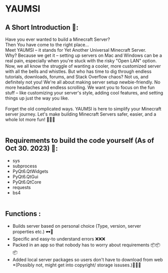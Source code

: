 # YAUMSI
## A Short Introduction 🏃:
Have you ever wanted to build a Minecraft Server?<br>Then You have come to the right place...<br>Meet YAUMSI – it stands for Yet Another Universal Minecraft Server.<br>Why? Because we get it – setting up servers on Mac and Windows can be a real pain, especially when you're stuck with the risky "Open LAN" option. Now, we all know the struggle of wanting a cooler, more customized server with all the bells and whistles. But who has time to dig through endless tutorials, downloads, forums, and Stack Overflow chaos? Not us, and definitely not you! We're all about making server setup newbie-friendly. No more headaches and endless scrolling. We want you to focus on the fun stuff – like customizing your server's style, adding cool features, and setting things up just the way you like.<br>
<br>
Forget the old complicated ways. YAUMSI is here to simplify your Minecraft server journey. Let's make building Minecraft Servers safer, easier, and a whole lot more fun! 🚀🚀🚀<br><br>

## Requirements to build the code yourself (As of Oct 30. 2023) 🤩:
- sys
- subprocess  
- PyQt6.QtWidgets 
- PyQt6.QtGui
- PyQt6.QtCore
- requests
- bs4
<br><br>

## Functions  :
- Builds server based on personal choice (Type, version, server properties etc.) 🕶️🗿
- Specific and easy-to understand errors ❌❌❌
- Packed in an app so that nobody has to worry about requirements 📦📦📦
- Added local server packages so users don't have to download from web *(Possibly not, might get into copyright/ storage issuses.)🧳🧳🧳
